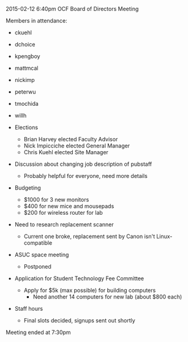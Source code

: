 2015-02-12 6:40pm
OCF Board of Directors Meeting

Members in attendance:
- ckuehl
- dchoice
- kpengboy
- mattmcal
- nickimp
- peterwu
- tmochida
- willh

- Elections
  - Brian Harvey <bh> elected Faculty Advisor
  - Nick Impicciche <nickimp> elected General Manager
  - Chris Kuehl <ckuehl> elected Site Manager
- Discussion about changing job description of pubstaff
  - Probably helpful for everyone, need more details
- Budgeting
  - $1000 for 3 new monitors
  - $400 for new mice and mousepads
  - $200 for wireless router for lab
- Need to research replacement scanner
  - Current one broke, replacement sent by Canon isn't Linux-compatible
- ASUC space meeting
  - Postponed
- Application for Student Technology Fee Committee
  - Apply for $5k (max possible) for building computers
    - Need another 14 computers for new lab (about $800 each)
- Staff hours
  - Final slots decided, signups sent out shortly

Meeting ended at 7:30pm
